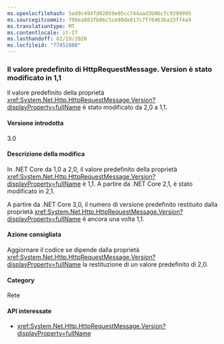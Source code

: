 ```yaml
---
ms.openlocfilehash: 5ad9c494fd02059e05cc744aad3b06cfc9399995
ms.sourcegitcommit: 700ea803fb06c5ce98de017c7f76463ba33ff4a9
ms.translationtype: MT
ms.contentlocale: it-IT
ms.lasthandoff: 02/19/2020
ms.locfileid: "77451888"
---
```

### <a name="default-value-of-httprequestmessageversion-changed-to-11"></a>Il valore predefinito di HttpRequestMessage. Version è stato modificato in 1,1

Il valore predefinito della proprietà <xref:System.Net.Http.HttpRequestMessage.Version?displayProperty=fullName> è stato modificato da 2,0 a 1,1.

#### <a name="version-introduced"></a>Versione introdotta

3.0

#### <a name="change-description"></a>Descrizione della modifica

In .NET Core da 1,0 a 2,0, il valore predefinito della proprietà <xref:System.Net.Http.HttpRequestMessage.Version?displayProperty=fullName> è 1,1. A partire da .NET Core 2,1, è stato modificato in 2,1.

A partire da .NET Core 3,0, il numero di versione predefinito restituito dalla proprietà <xref:System.Net.Http.HttpRequestMessage.Version?displayProperty=fullName> è ancora una volta 1,1.

#### <a name="recommended-action"></a>Azione consigliata

Aggiornare il codice se dipende dalla proprietà <xref:System.Net.Http.HttpRequestMessage.Version?displayProperty=fullName> la restituzione di un valore predefinito di 2,0.

#### <a name="category"></a>Category

Rete

#### <a name="affected-apis"></a>API interessate

- <xref:System.Net.Http.HttpRequestMessage.Version?displayProperty=fullName>

<!--

#### Affected APIs

- `P:System.Net.Http.HttpRequestMessage.Version`

-->
